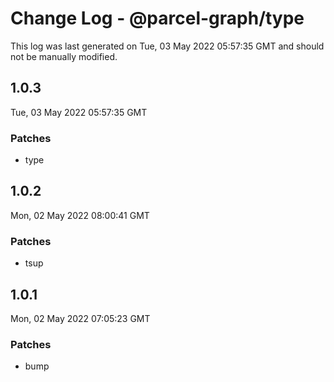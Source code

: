 # Change Log - @parcel-graph/type

This log was last generated on Tue, 03 May 2022 05:57:35 GMT and should not be manually modified.

## 1.0.3
Tue, 03 May 2022 05:57:35 GMT

### Patches

- type

## 1.0.2
Mon, 02 May 2022 08:00:41 GMT

### Patches

- tsup

## 1.0.1
Mon, 02 May 2022 07:05:23 GMT

### Patches

- bump

